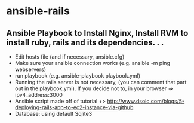 # ansible-rails
## Ansible Playbook to Install Nginx, Install RVM to install ruby, rails and its dependencies. . . 
* Edit hosts file (and if necessary, ansible.cfg) 
* Make sure your ansible connection works (e.g. ansible -m ping webservers)
* run playbook (e.g. ansible-playbook playbook.yml) 
* Running the rails server is not necessary, (you can comment that part out in the playbook.yml). If you decide not to, in your browser => ipv4_address:3000
* Ansible script made off of tutorial +> http://www.dsolc.com/blogs/5-deploying-rails-app-to-ec2-instance-via-github 
* Database: using default Sqlite3

